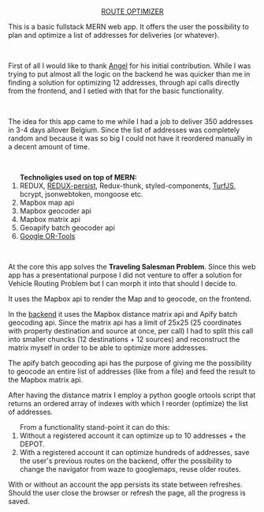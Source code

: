 <p align="center">
    <a href="https://adrianserbanescu.com/routeOptimizer/">ROUTE OPTIMIZER</a>
</p>

<p>
    This is a basic fullstack MERN web app. It offers the user the possibility to plan and optimize a list of addresses for deliveries (or whatever).
</p>
<br />

<p>
    First of all I would like to thank <a href="https://github.com/Angelxv01">Angel</a> for his initial contribution. While I was trying to put almost all the logic on the backend he was quicker than me in finding a solution for optimizing 12 addresses, through api calls directly from the frontend, and I setled with that for the basic functionality.
</p>
<br />
<p>
    The idea for this app came to me while I had a job to deliver 350 addresses in 3-4 days allover Belgium. Since the list of addresses was completely random and because it was so big I could not have it reordered manually in a decent amount of time.
</p>
<br />
<p>
    <ol><strong>Technoligies used on top of MERN:</strong>
        <li>REDUX, <a href="https://github.com/rt2zz/redux-persist">REDUX-persist</a>, Redux-thunk, styled-components, <a href="https://github.com/Turfjs/turf">TurfJS</a>, bcrypt, jsonwebtoken, mongoose etc. </li>
        <li>Mapbox map api</li>
        <li>Mapbox geocoder api</li>
        <li>Mapbox matrix api</li>
        <li>Geoapify batch geocoder api</li>
        <li><a href="https://developers.google.com/optimization/routing/tsp">Google OR-Tools</a></li>
        </ol>
</p><br />

At the core this app solves the <strong>Traveling Salesman Problem</strong>. Since this web app has a presentational purpose I did not venture to offer a solution for Vehicle Routing Problem but I can morph it into that should I decide to.

It uses the Mapbox api to render the Map and to geocode, on the frontend.

In the <a href="https://github.com/adrianaris/routeOptimizerAPI">backend</a> it uses the Mapbox distance matrix api and Apify batch geocoding api. 
Since the matrix api has a limit of 25x25 (25 coordinates with property destination and source at once, per call) I had to split this call into smaller chuncks (12 destinations + 12 sources) and reconstruct the matrix myself in order to be able to optimize more addresses.

The apify batch geocoding api has the purpose of giving me the possibility to geocode an entire list of addresses (like from a file) and feed the result to the Mapbox matrix api.

After having the distance matrix I employ a python google ortools script that returns an ordered
array of indexes with which I reorder (optimize) the list of addresses.

<ol>From a functionality stand-point it can do this:
    <li>Without a registered account it can optimize up to 10 addresses + the DEPOT.</li>
    <li>With a registered account it can optimize hundreds of addresses, save the user's previous routes on the backend, offer the possibility to change the navigator from waze to googlemaps, reuse older routes.</li>
</ol>

With or without an account the app persists its state between refreshes. Should the user close the browser or refresh the page, all the progress is saved.
